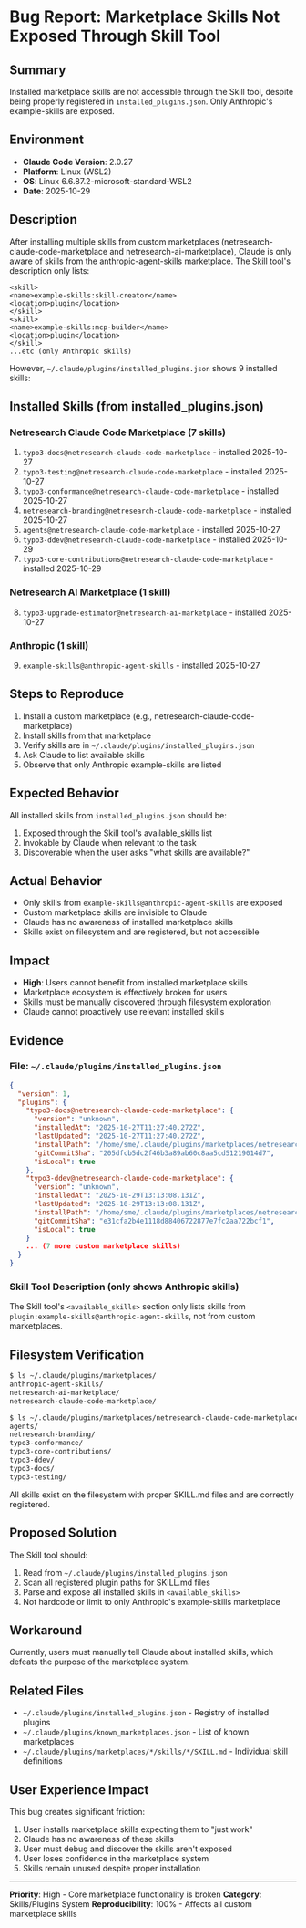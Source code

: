 # Bug Report: Marketplace Skills Not Exposed Through Skill Tool

## Summary
Installed marketplace skills are not accessible through the Skill tool, despite being properly registered in `installed_plugins.json`. Only Anthropic's example-skills are exposed.

## Environment
- **Claude Code Version**: 2.0.27
- **Platform**: Linux (WSL2)
- **OS**: Linux 6.6.87.2-microsoft-standard-WSL2
- **Date**: 2025-10-29

## Description
After installing multiple skills from custom marketplaces (netresearch-claude-code-marketplace and netresearch-ai-marketplace), Claude is only aware of skills from the anthropic-agent-skills marketplace. The Skill tool's description only lists:

```
<skill>
<name>example-skills:skill-creator</name>
<location>plugin</location>
</skill>
<skill>
<name>example-skills:mcp-builder</name>
<location>plugin</location>
</skill>
...etc (only Anthropic skills)
```

However, `~/.claude/plugins/installed_plugins.json` shows 9 installed skills:

## Installed Skills (from installed_plugins.json)

### Netresearch Claude Code Marketplace (7 skills)
1. `typo3-docs@netresearch-claude-code-marketplace` - installed 2025-10-27
2. `typo3-testing@netresearch-claude-code-marketplace` - installed 2025-10-27
3. `typo3-conformance@netresearch-claude-code-marketplace` - installed 2025-10-27
4. `netresearch-branding@netresearch-claude-code-marketplace` - installed 2025-10-27
5. `agents@netresearch-claude-code-marketplace` - installed 2025-10-27
6. `typo3-ddev@netresearch-claude-code-marketplace` - installed 2025-10-29
7. `typo3-core-contributions@netresearch-claude-code-marketplace` - installed 2025-10-29

### Netresearch AI Marketplace (1 skill)
8. `typo3-upgrade-estimator@netresearch-ai-marketplace` - installed 2025-10-27

### Anthropic (1 skill)
9. `example-skills@anthropic-agent-skills` - installed 2025-10-27

## Steps to Reproduce
1. Install a custom marketplace (e.g., netresearch-claude-code-marketplace)
2. Install skills from that marketplace
3. Verify skills are in `~/.claude/plugins/installed_plugins.json`
4. Ask Claude to list available skills
5. Observe that only Anthropic example-skills are listed

## Expected Behavior
All installed skills from `installed_plugins.json` should be:
1. Exposed through the Skill tool's available_skills list
2. Invokable by Claude when relevant to the task
3. Discoverable when the user asks "what skills are available?"

## Actual Behavior
- Only skills from `example-skills@anthropic-agent-skills` are exposed
- Custom marketplace skills are invisible to Claude
- Claude has no awareness of installed marketplace skills
- Skills exist on filesystem and are registered, but not accessible

## Impact
- **High**: Users cannot benefit from installed marketplace skills
- Marketplace ecosystem is effectively broken for users
- Skills must be manually discovered through filesystem exploration
- Claude cannot proactively use relevant installed skills

## Evidence

### File: `~/.claude/plugins/installed_plugins.json`
```json
{
  "version": 1,
  "plugins": {
    "typo3-docs@netresearch-claude-code-marketplace": {
      "version": "unknown",
      "installedAt": "2025-10-27T11:27:40.272Z",
      "lastUpdated": "2025-10-27T11:27:40.272Z",
      "installPath": "/home/sme/.claude/plugins/marketplaces/netresearch-claude-code-marketplace/skills/typo3-docs",
      "gitCommitSha": "205dfcb5dc2f46b3a89ab60c8aa5cd51219014d7",
      "isLocal": true
    },
    "typo3-ddev@netresearch-claude-code-marketplace": {
      "version": "unknown",
      "installedAt": "2025-10-29T13:13:08.131Z",
      "lastUpdated": "2025-10-29T13:13:08.131Z",
      "installPath": "/home/sme/.claude/plugins/marketplaces/netresearch-claude-code-marketplace/skills/typo3-ddev",
      "gitCommitSha": "e31cfa2b4e1118d88406722877e7fc2aa722bcf1",
      "isLocal": true
    }
    ... (7 more custom marketplace skills)
  }
}
```

### Skill Tool Description (only shows Anthropic skills)
The Skill tool's `<available_skills>` section only lists skills from `plugin:example-skills@anthropic-agent-skills`, not from custom marketplaces.

## Filesystem Verification
```bash
$ ls ~/.claude/plugins/marketplaces/
anthropic-agent-skills/
netresearch-ai-marketplace/
netresearch-claude-code-marketplace/

$ ls ~/.claude/plugins/marketplaces/netresearch-claude-code-marketplace/skills/
agents/
netresearch-branding/
typo3-conformance/
typo3-core-contributions/
typo3-ddev/
typo3-docs/
typo3-testing/
```

All skills exist on the filesystem with proper SKILL.md files and are correctly registered.

## Proposed Solution
The Skill tool should:
1. Read from `~/.claude/plugins/installed_plugins.json`
2. Scan all registered plugin paths for SKILL.md files
3. Parse and expose all installed skills in `<available_skills>`
4. Not hardcode or limit to only Anthropic's example-skills marketplace

## Workaround
Currently, users must manually tell Claude about installed skills, which defeats the purpose of the marketplace system.

## Related Files
- `~/.claude/plugins/installed_plugins.json` - Registry of installed plugins
- `~/.claude/plugins/known_marketplaces.json` - List of known marketplaces
- `~/.claude/plugins/marketplaces/*/skills/*/SKILL.md` - Individual skill definitions

## User Experience Impact
This bug creates significant friction:
1. User installs marketplace skills expecting them to "just work"
2. Claude has no awareness of these skills
3. User must debug and discover the skills aren't exposed
4. User loses confidence in the marketplace system
5. Skills remain unused despite proper installation

---

**Priority**: High - Core marketplace functionality is broken
**Category**: Skills/Plugins System
**Reproducibility**: 100% - Affects all custom marketplace skills
